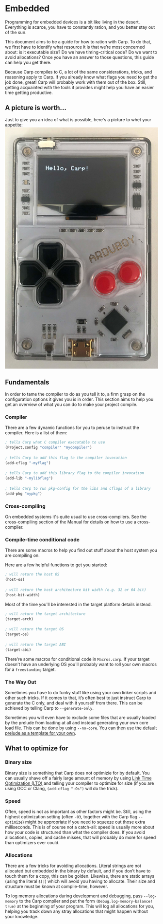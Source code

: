 # Embedded

Programming for embedded devices is a bit like living in the desert. Everything
is scarce, you have to constantly ration, and you better stay out of the sun.

This document aims to be a guide for how to ration with Carp. To do that, we
first have to identify what resource it is that we’re most concerned about: is
it executable size? Do we have timing-critical code? Do we want to avoid
allocations? Once you have an answer to those questions, this guide can help
you get there.

Because Carp compiles to C, a lot of the same considerations, tricks, and
reasoning apply to Carp. If you already know what flags you need to get the job
done, great! Carp will probably work with them out of the box. Still, getting
acquainted with the tools it provides might help you have an easier time
getting productive.

## A picture is worth...

Just to give you an idea of what is possible, here's a picture to whet your appetite:
<img src="carp_on_arduboy.jpg">


## Fundamentals

In order to tame the compiler to do as you tell it to, a firm grasp on the
configuration options it gives you is in order. This section aims to help you
get an overview of what you can do to make your project compile.

### Compiler

There are a few dynamic functions for you to peruse to instruct the compiler.
Here is a list of them:

```clojure
; tells Carp what C compiler executable to use
(Project.config "compiler" "mycompiler")

; tells Carp to add this flag to the compiler invocation
(add-cflag "-myflag")

; tells Carp to add this library flag to the compiler invocation
(add-lib "-mylibflag")

; tells Carp to run pkg-config for the libs and cflags of a library
(add-pkg "mypkg")
```

### Cross-compiling

On embedded systems it's quite usual to use cross-compilers. See the
cross-compiling section of the Manual for details on how to use a
cross-compiler.

### Compile-time conditional code

There are some macros to help you find out stuff about the host system you are
compiling on.

Here are a few helpful functions to get you started:

```clojure
; will return the host OS
(host-os)

; will return the host architecture bit width (e.g. 32 or 64 bit)
(host-bit-width)
```

Most of the time you'll be interested in the target platform details
instead.

```clojure
; will return the target architecture
(target-arch)

; will return the target OS
(target-os)

; will return the target ABI
(target-abi)

```

There're some macros for conditional code in `Macros.carp`. If your
target doesn't have an underlying OS you'll probably want to roll your
own macros for a `freestanding` target.


### The Way Out

Sometimes you have to do funky stuff like using your own linker scripts and
other such tricks. If it comes to that, it’s often best to just instruct Carp
to generate the C only, and deal with it yourself from there. This can be
achieved by telling Carp to `--generate-only`.

Sometimes you will even have to exclude some files that are usually loaded by
the prelude from loading at all and instead generating your own core load file.
This can be done by using `--no-core`. You can then use [the default prelude as
a template for your own](https://github.com/carp-lang/Carp/blob/master/core/Core.carp).

## What to optimize for

### Binary size

Binary size is something that Carp does not optimizie for by default. You can
usually shave off a fairly large amount of memory by using [Link Time
Optimization (LTO)](https://wiki.debian.org/LTO) and telling your compiler to
optimize for size (if you are using GCC or Clang, `(add-cflag "-Os")` will do
the trick).

### Speed

Often, speed is not as important as other factors might be. Still, using the
highest optimization setting (often `-O3`, together with the Carp flag
`--optimize`) might be appropriate if you need to squeeze out those extra
milliseconds. This is of course not a catch-all: speed is usually more about
how your code is structured than what the compiler does. If you avoid
allocations, copies, and cache misses, that will probably do more for speed
than optimizers ever could.

### Allocations

There are a few tricks for avoiding allocations. Literal strings are not
allocated but embedded in the binary by default, and if you don’t have to touch
them for a copy, this can be golden. Likewise, there are static arrays (using
the literal `$[]`) which will avoid you having to allocate. Their size and
structure must be known at compile-time, however.

To log memory allocations during development and debugging, pass `--log-memory`
to the Carp compiler and put the form `(Debug.log-memory-balance! true)` at the
beginning of your program. This will log all allocations for you, helping you
track down any stray allocations that might happen without your knowledge.
